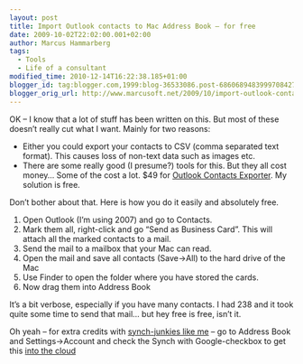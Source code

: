 ```yaml
---
layout: post
title: Import Outlook contacts to Mac Address Book – for free
date: 2009-10-02T22:02:00.001+02:00
author: Marcus Hammarberg
tags:
  - Tools
  - Life of a consultant
modified_time: 2010-12-14T16:22:38.185+01:00
blogger_id: tag:blogger.com,1999:blog-36533086.post-6860689483999708427
blogger_orig_url: http://www.marcusoft.net/2009/10/import-outlook-contacts-to-mac-address.html
---
```



OK – I know that a lot of stuff has been written on this. But most of
these doesn’t really cut what I want. Mainly for two reasons:

- Either you could export your contacts to CSV (comma separated text
    format). This causes loss of non-text data such as images etc.
- There are some really good (I presume?) tools for this. But they all
    cost money… Some of the cost a lot. $49 for
    <a href="http://www.contactsexporter.com/" target="_blank">Outlook
    Contacts Exporter</a>. My solution is free.

Don’t bother about that. Here is how you do it easily and absolutely
free.

1. Open Outlook (I’m using 2007) and go to Contacts.
2. Mark them all, right-click and go “Send as Business Card”. This will
    attach all the marked contacts to a mail.
3. Send the mail to a mailbox that your Mac can read.
4. Open the mail and save all contacts (Save-\>All) to the hard drive
    of the Mac
5. Use Finder to open the folder where you have stored the cards.
6. Now drag them into Address Book

It’s a bit verbose, especially if you have many contacts. I had 238 and
it took quite some time to send that mail… but hey free is free, isn’t
it.

Oh yeah – for extra credits with <a
href="http://www.marcusoft.net/2009/09/synchronization-for-consultants-how-i.html"
target="_blank">synch-junkies like me</a> – go to Address Book and
Settings-\>Account and check the Synch with Google-checkbox to get this
<a href="http://en.wikipedia.org/wiki/Cloud_computing"
target="_blank">into the cloud</a>
